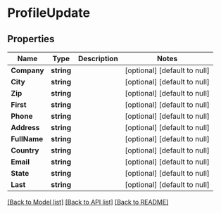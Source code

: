 # ProfileUpdate

## Properties
Name | Type | Description | Notes
------------ | ------------- | ------------- | -------------
**Company** | **string** |  | [optional] [default to null]
**City** | **string** |  | [optional] [default to null]
**Zip** | **string** |  | [optional] [default to null]
**First** | **string** |  | [optional] [default to null]
**Phone** | **string** |  | [optional] [default to null]
**Address** | **string** |  | [optional] [default to null]
**FullName** | **string** |  | [optional] [default to null]
**Country** | **string** |  | [optional] [default to null]
**Email** | **string** |  | [optional] [default to null]
**State** | **string** |  | [optional] [default to null]
**Last** | **string** |  | [optional] [default to null]

[[Back to Model list]](../README.md#documentation-for-models) [[Back to API list]](../README.md#documentation-for-api-endpoints) [[Back to README]](../README.md)


